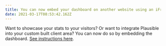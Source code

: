 ```yaml
---
title: You can now embed your dashboard on another website using an iFrame
date: 2021-03-17T08:53:42.162Z
---
```

Want to showcase your stats to your visitors? Or want to integrate Plausible into your custom built client area? You can now do so by embedding the dashboard. [See instructions here](https://plausible.io/docs/embed-dashboard).
